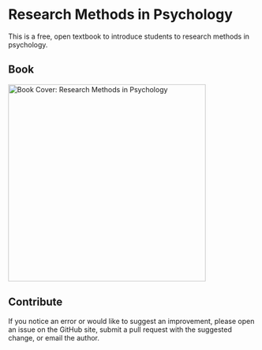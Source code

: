 # Research Methods in Psychology

This is a free, open textbook to introduce students to research methods in psychology.

## Book

<a href="https://pilegard.github.io/psychmethods/"><img class="book" src="https://pilegard.github.io/psychmethods/images/cover.png" alt = "Book Cover: Research Methods in Psychology" height="400"></a>

## Contribute

If you notice an error or would like to suggest an improvement, please open an issue on the GitHub site, submit a pull request with the suggested change, or email the author.